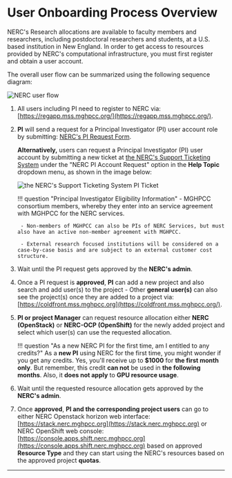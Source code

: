 # User Onboarding Process Overview

NERC's Research allocations are available to faculty members and researchers, including
postdoctoral researchers and students, at a U.S. based institution in New England.
In order to get access to resources provided by NERC's computational infrastructure,
you must first register and obtain a user account.

The overall user flow can be summarized using the following sequence diagram:

![NERC user flow](images/user-flow-NERC.png)

1. All users including PI need to register to NERC via: [https://regapp.mss.mghpcc.org/](https://regapp.mss.mghpcc.org/).

2. **PI** will send a request for a Principal Investigator (PI) user account role
by submitting: [NERC's PI Request Form](https://nerc.mghpcc.org/pi-account-request/).

    **Alternatively,** users can request a Principal Investigator (PI) user account
    by submitting a new ticket at [the NERC's Support Ticketing System](https://mghpcc.supportsystem.com/open.php)
    under the "NERC PI Account Request" option in the **Help Topic** dropdown menu,
    as shown in the image below:

    ![the NERC's Support Ticketing System PI Ticket](images/osticket-pi-request.png)

    !!! question "Principal Investigator Eligibility Information"
        - MGHPCC consortium members, whereby they enter into an service agreement
        with MGHPCC for the NERC services.

        - Non-members of MGHPCC can also be PIs of NERC Services, but must also have an active non-member agreement with MGHPCC.

        - External research focused institutions will be considered on a case-by-case basis and are subject to an external customer cost structure.

3. Wait until the PI request gets approved by the **NERC's admin**.

4. Once a PI request is **approved**, **PI** can add a new project and also search
and add user(s) to the project - Other **general user(s)** can also see the project(s)
once they are added to a project via: [https://coldfront.mss.mghpcc.org](https://coldfront.mss.mghpcc.org/).

5. **PI or project Manager** can request resource allocation either **NERC (OpenStack)**
or **NERC-OCP (OpenShift)** for the newly added project and select which user(s)
can use the requested allocation.

    !!! question "As a new NERC PI for the first time, am I entitled to any credits?"
        As a **new PI** using NERC for the first time, you might wonder if you get
        any credits. Yes, you'll receive up to **$1000** for **the first month only**.
        But remember, this credit **can not** be used in **the following months**.
        Also, it **does not apply** to **GPU resource usage**.

6. Wait until the requested resource allocation gets approved by the **NERC's admin**.

7. Once **approved**, **PI and the corresponding project users** can go to either
NERC Openstack horizon web interface: [https://stack.nerc.mghpcc.org](https://stack.nerc.mghpcc.org)
or NERC OpenShift web console: [https://console.apps.shift.nerc.mghpcc.org](https://console.apps.shift.nerc.mghpcc.org)
based on approved **Resource Type** and they can start using the NERC's resources
based on the approved project **quotas**.

---
